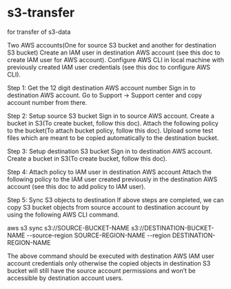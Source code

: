 # s3-transfer
for transfer of s3-data

Two AWS accounts(One for source S3 bucket and another for destination S3 bucket)
Create an IAM user in destination AWS account (see this doc to create IAM user for AWS account).
Configure AWS CLI in local machine with previously created IAM user credentials (see this doc to configure AWS CLI).


Step 1: Get the 12 digit destination AWS account number
Sign in to destination AWS account. Go to Support → Support center and copy account number from there.

Step 2: Setup source S3 bucket
Sign in to source AWS account. Create a bucket in S3(To create bucket, follow this doc). Attach the following policy to the bucket(To attach bucket policy, follow this doc). Upload some test files which are meant to be copied automatically to the destination bucket.

Step 3: Setup destination S3 bucket
Sign in to destination AWS account. Create a bucket in S3(To create bucket, follow this doc).

Step 4: Attach policy to IAM user in destination AWS account
Attach the following policy to the IAM user created previously in the destination AWS account (see this doc to add policy to IAM user).

Step 5: Sync S3 objects to destination
If above steps are completed, we can copy S3 bucket objects from source account to destination account by using the following AWS CLI command.

aws s3 sync s3://SOURCE-BUCKET-NAME s3://DESTINATION-BUCKET-NAME --source-region SOURCE-REGION-NAME --region DESTINATION-REGION-NAME


The above command should be executed with destination AWS IAM user account credentials only otherwise the copied objects in destination S3 bucket will still have the source account permissions and won’t be accessible by destination account users.

